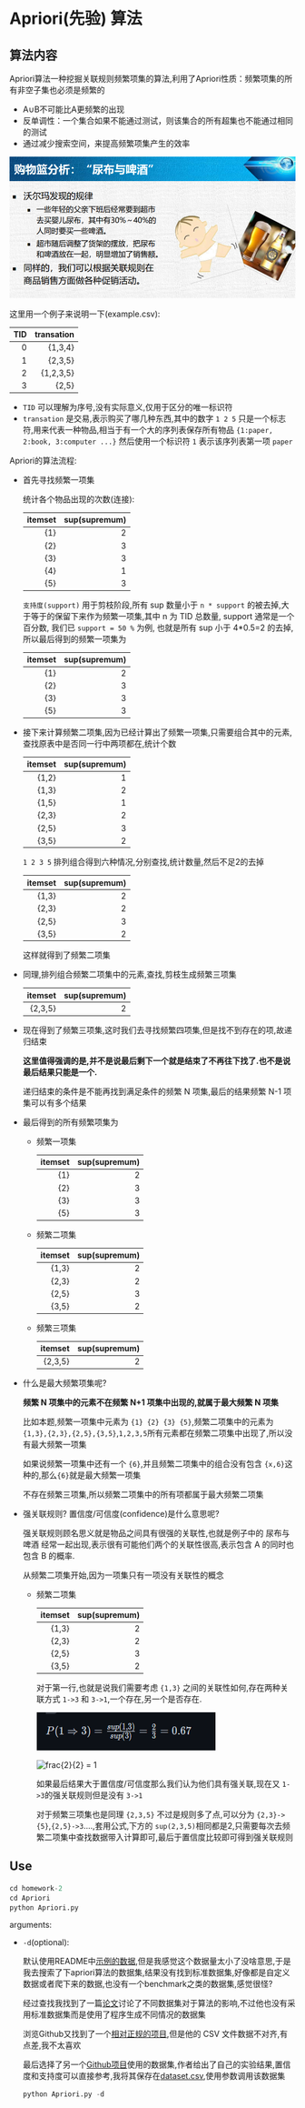 # Apriori(先验) 算法

## 算法内容

Apriori算法一种挖掘关联规则频繁项集的算法,利用了Apriori性质：频繁项集的所有非空子集也必须是频繁的

- A∪B不可能比A更频繁的出现
- 反单调性：一个集合如果不能通过测试，则该集合的所有超集也不能通过相同的测试
- 通过减少搜索空间，来提高频繁项集产生的效率

![20220409224846](https://raw.githubusercontent.com/learner-lu/picbed/master/20220409224846.png)

这里用一个例子来说明一下(example.csv):

|TID|transation|
|--:|--:|
|0|{1,3,4}|
|1|{2,3,5}|
|2|{1,2,3,5}|
|3|{2,5}|

- `TID` 可以理解为序号,没有实际意义,仅用于区分的唯一标识符
- `transation` 是交易,表示购买了哪几种东西,其中的数字 `1 2 5` 只是一个标志符,用来代表一种物品,相当于有一个大的序列表保存所有物品 `{1:paper, 2:book, 3:computer ...}` 然后使用一个标识符 `1` 表示该序列表第一项 `paper`

Apriori的算法流程:

- 首先寻找频繁一项集
  
  统计各个物品出现的次数(连接):

  |itemset|sup(supremum)|
  |--:|--:|
  |{1}|2|
  |{2}|3|
  |{3}|3|
  |{4}|1|
  |{5}|3|

  `支持度(support)` 用于剪枝阶段,所有 sup 数量小于 `n * support` 的被去掉,大于等于的保留下来作为频繁一项集,其中 n 为 TID 总数量, support 通常是一个百分数, 我们已 `support = 50 %` 为例, 也就是所有 sup 小于 4*0.5=2 的去掉,所以最后得到的频繁一项集为

  |itemset|sup(supremum)|
  |--:|--:|
  |{1}|2|
  |{2}|3|
  |{3}|3|
  |{5}|3|

- 接下来计算频繁二项集,因为已经计算出了频繁一项集,只需要组合其中的元素,查找原表中是否同一行中两项都在,统计个数

  |itemset|sup(supremum)|
  |--:|--:|
  |{1,2}|1|
  |{1,3}|2|
  |{1,5}|1|
  |{2,3}|2|
  |{2,5}|3|
  |{3,5}|2|

  `1 2 3 5` 排列组合得到六种情况,分别查找,统计数量,然后不足2的去掉

  |itemset|sup(supremum)|
  |--:|--:|
  |{1,3}|2|
  |{2,3}|2|
  |{2,5}|3|
  |{3,5}|2|

  这样就得到了频繁二项集

- 同理,排列组合频繁二项集中的元素,查找,剪枝生成频繁三项集

  |itemset|sup(supremum)|
  |--:|--:|
  |{2,3,5}|2|

- 现在得到了频繁三项集,这时我们去寻找频繁四项集,但是找不到存在的项,故递归结束

  **这里值得强调的是,并不是说最后剩下一个就是结束了不再往下找了.也不是说最后结果只能是一个.**
  
  递归结束的条件是不能再找到满足条件的频繁 N 项集,最后的结果频繁 N-1 项集可以有多个结果

- 最后得到的所有频繁项集为

  - 频繁一项集

    |itemset|sup(supremum)|
    |--:|--:|
    |{1}|2|
    |{2}|3|
    |{3}|3|
    |{5}|3|

  - 频繁二项集

    |itemset|sup(supremum)|
    |--:|--:|
    |{1,3}|2|
    |{2,3}|2|
    |{2,5}|3|
    |{3,5}|2|

  - 频繁三项集

    |itemset|sup(supremum)|
    |--:|--:|
    |{2,3,5}|2|

- 什么是最大频繁项集呢?

  **频繁 N 项集中的元素不在频繁 N+1 项集中出现的,就属于最大频繁 N 项集**

  比如本题,频繁一项集中元素为 `{1} {2} {3} {5}`,频繁二项集中的元素为 `{1,3},{2,3},{2,5},{3,5}`,`1,2,3,5`所有元素都在频繁二项集中出现了,所以没有最大频繁一项集

  如果说频繁一项集中还有一个 `{6}`,并且频繁二项集中的组合没有包含 `{x,6}`这种的,那么`{6}`就是最大频繁一项集

  不存在频繁三项集,所以频繁二项集中的所有项都属于最大频繁二项集

- 强关联规则? 置信度/可信度(confidence)是什么意思呢?

  强关联规则顾名思义就是物品之间具有很强的关联性,也就是例子中的 尿布与啤酒 经常一起出现,表示很有可能他们两个的关联性很高,表示包含 A 的同时也包含 B 的概率.

  从频繁二项集开始,因为一项集只有一项没有关联性的概念

  - 频繁二项集

    |itemset|sup(supremum)|
    |--:|--:|
    |{1,3}|2|
    |{2,3}|2|
    |{2,5}|3|
    |{3,5}|2|

    对于第一行,也就是说我们需要考虑 `{1,3}` 之间的关联性如何,存在两种关联方式 `1->3` 和 `3->1`,一个存在,另一个是否存在.

    ![frac{2}{3} = 0.67](https://raw.githubusercontent.com/learner-lu/picbed/master/frac%7B2%7D%7B3%7D%20%3D%200.67.png)

    ![frac{2}{2} = 1](https://raw.githubusercontent.com/learner-lu/picbed/master/frac%7B2%7D%7B2%7D%20%3D%201%0D%0A.png)

    如果最后结果大于置信度/可信度那么我们认为他们具有强关联,现在又 `1->3`的强关联规则但是没有 `3->1`

    对于频繁三项集也是同理 `{2,3,5}` 不过是规则多了点,可以分为 `{2,3}->{5}`,`{2,5}->3`....,套用公式,下方的 `sup(2,3,5)`相同都是2,只需要每次去频繁二项集中查找数据带入计算即可,最后于置信度比较即可得到强关联规则

## Use

```python
cd homework-2
cd Apriori
python Apriori.py
```

arguments:

- `-d`(optional):
  
  默认使用README中[示例的数据](example.txt),但是我感觉这个数据量太小了没啥意思,于是我去搜索了下apriori算法的数据集,结果没有找到标准数据集,好像都是自定义数据或者爬下来的数据,也没有一个benchmark之类的数据集,感觉很怪?

  经过查找我找到了一篇[论文](https://arxiv.org/pdf/1701.09042v1.pdf)讨论了不同数据集对于算法的影响,不过他也没有采用标准数据集而是使用了程序生成不同情况的数据集

  浏览Github又找到了一个[相对正规的项目](https://github.com/asaini/Apriori),但是他的 CSV 文件数据不对齐,有点差,我不太喜欢

  最后选择了另一个[Github项目](https://github.com/timothyasp/apriori-python)使用的数据集,作者给出了自己的实验结果,置信度和支持度可以直接参考,我将其保存在[dataset.csv](dataset.txt),使用参数调用该数据集

  ```python
  python Apriori.py -d
  ```
